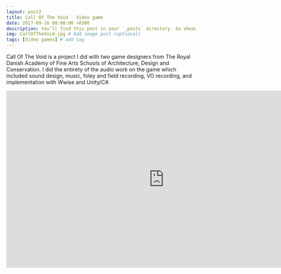 ```yaml
---
layout: post2
title: Call Of The Void - Video game
date: 2017-09-16 00:00:00 +0300
description: You’ll find this post in your `_posts` directory. Go ahead and edit it and re-build the site to see your changes. # Add post description (optional)
img: CallOfTheVoid.jpg # Add image post (optional)
tags: [Video games] # add tag
---
```



Call Of The Void is a project I did with two game designers from The Royal Danish Academy of Fine Arts Schools of Architecture, Design and Conservation. I did the entirety of the audio work on the game which included sound design, music, foley and field recording, VO recording, and implementation with Wwise and Unity/C#.

<iframe width="840" height="472.5" src="https://www.youtube.com/embed/Lit2FeaMZQM" frameborder="0" allowfullscreen></iframe>
